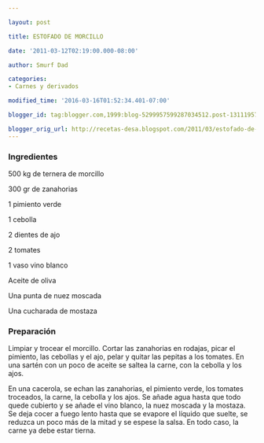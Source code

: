 ```yaml
---

layout: post

title: ESTOFADO DE MORCILLO

date: '2011-03-12T02:19:00.000-08:00'

author: Smurf Dad

categories:
- Carnes y derivados

modified_time: '2016-03-16T01:52:34.401-07:00'

blogger_id: tag:blogger.com,1999:blog-5299957599287034512.post-1311195799774069905

blogger_orig_url: http://recetas-desa.blogspot.com/2011/03/estofado-de-morcillo.html
---
```


<h3>Ingredientes</h3>

500 kg de ternera de morcillo

300 gr de zanahorias

1 pimiento verde

1 cebolla

2 dientes de ajo

2 tomates

1 vaso vino blanco

Aceite de oliva

Una punta de nuez moscada

Una cucharada de mostaza

<h3>Preparación</h3>

Limpiar y trocear el morcillo. Cortar las zanahorias en rodajas, picar el pimiento, las cebollas y el ajo, pelar y quitar las pepitas a los tomates. En una sartén con un poco de aceite se saltea la carne, con la cebolla y los ajos.

En una cacerola, se echan las zanahorias, el pimiento verde, los tomates troceados, la carne, la cebolla y los ajos. Se añade agua hasta que todo quede cubierto y se añade el vino blanco, la nuez moscada y la mostaza. Se deja cocer a fuego lento hasta que se evapore el líquido que suelte, se reduzca un poco más de la mitad y se espese la salsa. En todo caso, la carne ya debe estar tierna.
